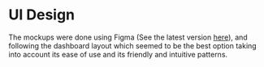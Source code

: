 # UI Design

The mockups were done using Figma (See the latest version [here](https://www.figma.com/file/qa2OVIfUuVeRhwBfBWyAZr/Meedikal-dashboard?node-id=22%3A591)), and following the dashboard layout which seemed to be the best option taking into account its ease of use and its friendly and intuitive patterns.
